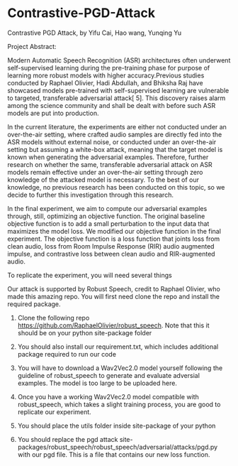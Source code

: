 # Contrastive-PGD-Attack
Contrastive PGD Attack, by Yifu Cai, Hao wang, Yunqing Yu

Project Abstract: 

Modern Automatic Speech Recognition (ASR) architectures often underwent self-supervised learning during the pre-training phase for purpose of learning more robust models with higher accuracy.Previous studies conducted by Raphael Olivier, Hadi Abdullah, and Bhiksha Raj have showcased models pre-trained with self-supervised learning are vulnerable to targeted, transferable adversarial attack[ 5]. This discovery raises alarm among the science community and shall be dealt with before such ASR models are put into production.

In the current literature, the experiments are either not conducted under an over-the-air setting, where crafted audio samples are directly fed into the ASR models without external noise, or conducted under an over-the-air setting but assuming a white-box attack, meaning that the target model is known when generating the adversarial examples. Therefore, further research on whether the same, transferable adversarial attack on ASR models remain effective under an over-the-air setting through zero knowledge of the attacked model is necessary. To the best of our knowledge, no previous research has been conducted on this topic, so we decide to further this investigation through this research.

In the final experiment, we aim to compute our adversarial examples through, still, optimizing an objective function. The original baseline objective function is to add a small perturbation to the input data that maximizes the model loss. We modified our objective function in the final experiment. The objective function is a loss function that joints loss from clean audio, loss from Room Impulse Response (RIR) audio augmented impulse, and contrastive loss between clean audio and RIR-augmented audio.

To replicate the experiment, you will need several things 

Our attack is supported by Robust Speech, credit to Raphael Olivier, who made this amazing repo. You will first need clone the repo and install the required package. 

1. Clone the following repo https://github.com/RaphaelOlivier/robust_speech. Note that this it should be on your python site-package folder

2. You should also install our requirement.txt, which includes additional package required to run our code

3. You will have to download a Wav2Vec2.0 model yourself following the guideline of robust_speech to generate and evaluate adversial examples. The model is too large to be uploaded here. 

4. Once you have a working Wav2Vec2.0 model compatible with robust_speech, which takes a slight training process, you are good to replicate our experiment. 

5. You should place the utils folder inside site-package of your python

6. You should replace the pgd attack site-packages/robust_speech/robust_speech/adversarial/attacks/pgd.py with our pgd file. This is a file that contains our new loss function. 
